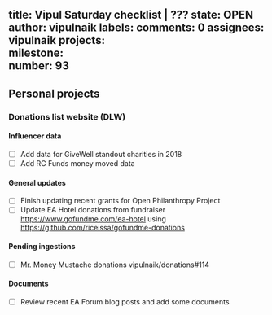 title:	Vipul Saturday checklist | ???
state:	OPEN
author:	vipulnaik
labels:	
comments:	0
assignees:	vipulnaik
projects:	
milestone:	
number:	93
--
## Personal projects

### Donations list website (DLW)

#### Influencer data

- [ ] Add data for GiveWell standout charities in 2018
- [ ] Add RC Funds money moved data

#### General updates

- [ ] Finish updating recent grants for Open Philanthropy Project
- [ ] Update EA Hotel donations from fundraiser https://www.gofundme.com/ea-hotel using https://github.com/riceissa/gofundme-donations

#### Pending ingestions

- [ ] Mr. Money Mustache donations vipulnaik/donations#114

#### Documents

- [ ] Review recent EA Forum blog posts and add some documents
